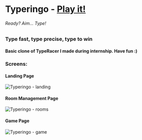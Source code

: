 # Typeringo - [Play it!](https://typeringoo.herokuapp.com)
###### Ready? Aim... Type!

### Type fast, type precise, type to win

#### Basic clone of TypeRacer I made during internship. Have fun :)

### Screens:
#### Landing Page
![Typeringo - landing](https://i.imgur.com/hLRUYVY.png)
#### Room Management Page
![Typeringo - rooms](https://i.imgur.com/J1g6VjS.png)
#### Game Page
![Typeringo - game](https://i.imgur.com/gLKY9zB.png)
